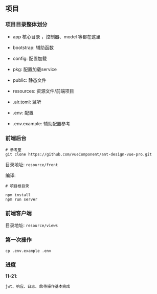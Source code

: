 ## 项目

### 项目目录整体划分

- app 核心目录 ，控制器、model 等都在这里

- bootstrap:  辅助函数

- config:  配置加载

- pkg:  配置加载service

- public:  静态文件

- resources: 资源文件/前端项目

- .air.toml:  监听

- .env: 配置

- .env.example: 辅助配置参考

### 前端后台

    # 参考至
    git clone https://github.com/vueComponent/ant-design-vue-pro.git
    
目录地址: `resource/front`
    
编译:
    
    # 项目根目录
    
    npm install
    npm run server
    
### 前端客户端

目录地址: `resource/views`
    
    
### 第一次操作

    cp .env.example .env
    
    
### 进度

**11-21**: 

    jwt、响应、日志、db等操作基本完成
